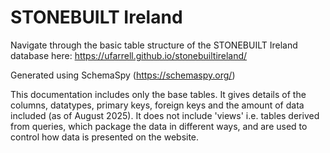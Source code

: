 # STONEBUILT Ireland

Navigate through the basic table structure of the STONEBUILT Ireland database here: https://ufarrell.github.io/stonebuiltireland/

Generated using SchemaSpy (https://schemaspy.org/)

This documentation includes only the base tables. It gives details of the columns, datatypes, primary keys, foreign keys and the amount of data included (as of August 2025). It does not include 'views' i.e. tables derived from queries, which package the data in different ways, and are used to control how data is presented on the website.




